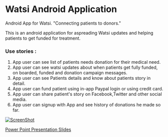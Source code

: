 
Watsi Android Application
===============

Android App for Watsi. "Connecting patients to donors."

This is an android application for aspreading Watsi updates and helping patients to get funded for treatment.

### Use stories :
1. App user can see list of patients needs donation for their medical need.
2. App user can see watsi updates about when patients get fully funded, on boarded, funded and donation campaign messages.
3. App user can see Patients details and know about patients story in detail.
4. App user can fund patient using in-app Paypal login or using credit card.
5. App user can share  patient's story on Facebook,Twitter and other social media.
6. App user can signup with App and see history of donations he made so far.

[![ScreenShot](https://github.com/rutvijkumarshah/WatsiAndroidApp/blob/master/docs/watsiApp.PNG?raw=true)](http://player.vimeo.com/video/102565483)

[Power Point Presentation Slides](https://github.com/rutvijkumarshah/WatsiAndroidApp/blob/master/docs/Watsi.pptx?raw=true)

